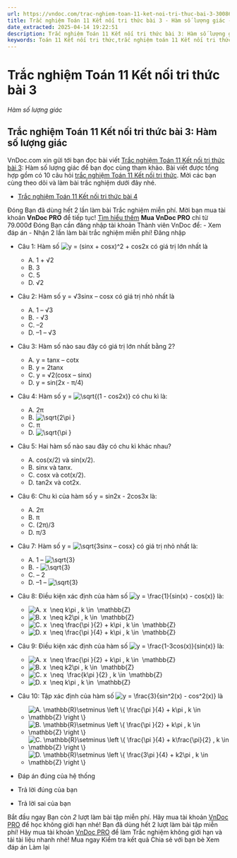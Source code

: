```yaml
---
url: https://vndoc.com/trac-nghiem-toan-11-ket-noi-tri-thuc-bai-3-300869
title: Trắc nghiệm Toán 11 Kết nối tri thức bài 3 - Hàm số lượng giác - VnDoc.com
date_extracted: 2025-04-14 19:22:51
description: Trắc nghiệm Toán 11 Kết nối tri thức bài 3: Hàm số lượng giác được VnDoc.com sưu tầm và xin gửi tới bạn đọc cùng tham khảo nhé.
keywords: Toán 11 Kết nối tri thức,trắc nghiệm toán 11 Kết nối tri thức,toán lớp 11 Kết nối tri thức,trắc nghiệm toán 11 kết nối,toán 11 kết nối,trắc nghiệm toán 11,trắc nghiệm toán 11 kết nối tri thức bài 3,Trắc nghiệm Toán 11 Kết nối tri thức bài 3 Hàm số lượng giác,bài 3 Hàm số lượng giác,Hàm số lượng giác,Toán 11 Kết nối tri thức bài 3
---
```


# Trắc nghiệm Toán 11 Kết nối tri thức bài 3
 _Hàm số lượng giác_
## Trắc nghiệm Toán 11 Kết nối tri thức bài 3: Hàm số lượng giác
VnDoc.com xin gửi tới bạn đọc bài viết [Trắc nghiệm Toán 11 Kết nối tri thức bài 3](<https://vndoc.com/trac-nghiem-toan-11-ket-noi-tri-thuc-bai-3-300869>): Hàm số lượng giác để bạn đọc cùng tham khảo. Bài viết được tổng hợp gồm có 10 câu hỏi [trắc nghiệm Toán 11 Kết nối tri thức](<https://vndoc.com/test-mon-toan-lop11>). Mời các bạn cùng theo dõi và làm bài trắc nghiệm dưới đây nhé.
  * [Trắc nghiệm Toán 11 Kết nối tri thức bài 4](<https://vndoc.com/trac-nghiem-toan-11-ket-noi-tri-thuc-bai-4-300870>)

Đóng
Bạn đã dùng hết 2 lần làm bài Trắc nghiệm miễn phí. Mời bạn mua tài khoản **VnDoc PRO** để tiếp tục\! [Tìm hiểu thêm](</pro>)
**Mua VnDoc PRO** chỉ từ 79.000đ
Đóng
Bạn cần đăng nhập tài khoản Thành viên VnDoc để:
\- Xem đáp án
\- Nhận 2 lần làm bài trắc nghiệm miễn phí\!
Đăng nhập 
  * Câu 1:
Hàm số ![y = \(sinx + cosx\)^2 + cos2x](https://tex.vdoc.vn?tex=y%20%3D%20\(sinx%20%2B%20cosx\)%5E2%20%2B%20cos2x) có giá trị lớn nhất là
    * A. 1 + √2
    * B. 3
    * C. 5
    * D. √2
  * Câu 2:
Hàm số y = √3sinx – cosx có giá trị nhỏ nhất là
    * A. 1 – √3
    * B. - √3
    * C. –2
    * D. –1 – √3
  * Câu 3:
Hàm số nào sau đây có giá trị lớn nhất bằng 2?
    * A. y = tanx – cotx
    * B. y = 2tanx
    * C. y = √2\(cosx – sinx\)
    * D. y = sin\(2x - π/4\)
  * Câu 4:
Hàm số y = ![\\sqrt{\(1 - cos2x\)}](https://tex.vdoc.vn?tex=%5Csqrt%7B\(1%20-%20cos2x\)%7D) có chu kì là:
    * A. 2π
    * B. ![\\sqrt{2\\pi }](https://tex.vdoc.vn?tex=%5Csqrt%7B2%5Cpi%20%7D)
    * C. π
    * D. ![\\sqrt{\\pi }](https://tex.vdoc.vn?tex=%5Csqrt%7B%5Cpi%20%7D)
  * Câu 5:
Hai hàm số nào sau đây có chu kì khác nhau?
    * A. cos\(x/2\) và sin\(x/2\).
    * B. sinx và tanx.
    * C. cosx và cot\(x/2\).
    * D. tan2x và cot2x.
  * Câu 6:
Chu kì của hàm số y = sin2x - 2cos3x là:
    * A. 2π
    * B. π
    * C. \(2π\)/3
    * D. π/3
  * Câu 7:
Hàm số y = ![\\sqrt{3sinx – cosx}](https://tex.vdoc.vn?tex=%5Csqrt%7B3sinx%20%E2%80%93%20cosx%7D) có giá trị nhỏ nhất là:
    * A. 1 – ![\\sqrt{3}](https://tex.vdoc.vn?tex=%5Csqrt%7B3%7D)
    * B. - ![\\sqrt{3}](https://tex.vdoc.vn?tex=%5Csqrt%7B3%7D)
    * C. – 2
    * D. –1 – ![\\sqrt{3}](https://tex.vdoc.vn?tex=%5Csqrt%7B3%7D)
  * Câu 8:
Điều kiện xác định của hàm số ![y = \\frac{1}{sin\(x\) - cos\(x\)}](https://tex.vdoc.vn?tex=y%20%3D%20%5Cfrac%7B1%7D%7Bsin\(x\)%20-%20cos\(x\)%7D) là:
    * ![A. x  \\neq k\\pi , k \\in  \\mathbb{Z}](https://tex.vdoc.vn?tex=A.%20x%C2%A0%20%5Cneq%20k%5Cpi%20%2C%20k%20%5Cin%C2%A0%20%5Cmathbb%7BZ%7D)
    * ![B. x  \\neq k2\\pi , k \\in  \\mathbb{Z}](https://tex.vdoc.vn?tex=B.%20x%C2%A0%20%5Cneq%20k2%5Cpi%20%2C%20k%20%5Cin%C2%A0%20%5Cmathbb%7BZ%7D)
    * ![C. x  \\neq \\frac{\\pi }{2} + k\\pi , k \\in  \\mathbb{Z}](https://tex.vdoc.vn?tex=C.%20x%C2%A0%20%5Cneq%20%5Cfrac%7B%5Cpi%20%7D%7B2%7D%20%2B%20k%5Cpi%20%2C%20k%20%5Cin%C2%A0%20%5Cmathbb%7BZ%7D)
    * ![D. x  \\neq \\frac{\\pi }{4} + k\\pi , k \\in  \\mathbb{Z}](https://tex.vdoc.vn?tex=D.%20x%C2%A0%20%5Cneq%20%5Cfrac%7B%5Cpi%20%7D%7B4%7D%20%2B%20k%5Cpi%20%2C%20k%20%5Cin%C2%A0%20%5Cmathbb%7BZ%7D)
  * Câu 9:
Điều kiện xác định của hàm số ![y = \\frac{1-3cos\(x\)}{sin\(x\)}](https://tex.vdoc.vn?tex=y%20%3D%20%5Cfrac%7B1-3cos\(x\)%7D%7Bsin\(x\)%7D) là:
    * ![A. x  \\neq \\frac{\\pi }{2} + k\\pi , k \\in  \\mathbb{Z}](https://tex.vdoc.vn?tex=A.%20x%C2%A0%20%5Cneq%20%5Cfrac%7B%5Cpi%20%7D%7B2%7D%20%2B%20k%5Cpi%20%2C%20k%20%5Cin%C2%A0%20%5Cmathbb%7BZ%7D)
    * ![B. x  \\neq k2\\pi , k \\in  \\mathbb{Z}](https://tex.vdoc.vn?tex=B.%20x%C2%A0%20%5Cneq%20k2%5Cpi%20%2C%20k%20%5Cin%C2%A0%20%5Cmathbb%7BZ%7D)
    * ![C. x  \\neq  \\frac{k\\pi }{2} , k \\in  \\mathbb{Z}](https://tex.vdoc.vn?tex=C.%20x%C2%A0%20%5Cneq%C2%A0%20%5Cfrac%7Bk%5Cpi%20%7D%7B2%7D%20%2C%20k%20%5Cin%C2%A0%20%5Cmathbb%7BZ%7D)
    * ![D. x  \\neq k\\pi , k \\in  \\mathbb{Z}](https://tex.vdoc.vn?tex=D.%20x%C2%A0%20%5Cneq%20k%5Cpi%20%2C%20k%20%5Cin%C2%A0%20%5Cmathbb%7BZ%7D)
  * Câu 10:
Tập xác định của hàm số ![y = \\frac{3}{sin^2\(x\) - cos^2\(x\)}](https://tex.vdoc.vn?tex=y%20%3D%20%5Cfrac%7B3%7D%7Bsin%5E2\(x\)%20-%20cos%5E2\(x\)%7D) là
    * ![A. \\mathbb{R}\\setminus \\left \\{ \\frac{\\pi }{4} + k\\pi , k \\in \\mathbb{Z} \\right \\}](https://tex.vdoc.vn?tex=A.%20%5Cmathbb%7BR%7D%5Csetminus%20%5Cleft%20%5C%7B%20%5Cfrac%7B%5Cpi%20%7D%7B4%7D%20%2B%20k%5Cpi%20%2C%20k%20%5Cin%20%5Cmathbb%7BZ%7D%20%5Cright%20%5C%7D)
    * ![B. \\mathbb{R}\\setminus \\left \\{ \\frac{\\pi }{2} + k\\pi , k \\in \\mathbb{Z} \\right \\}](https://tex.vdoc.vn?tex=B.%20%5Cmathbb%7BR%7D%5Csetminus%20%5Cleft%20%5C%7B%20%5Cfrac%7B%5Cpi%20%7D%7B2%7D%20%2B%20k%5Cpi%20%2C%20k%20%5Cin%20%5Cmathbb%7BZ%7D%20%5Cright%20%5C%7D)
    * ![C. \\mathbb{R}\\setminus \\left \\{ \\frac{\\pi }{4} + k\\frac{\\pi}{2} , k \\in \\mathbb{Z} \\right \\}](https://tex.vdoc.vn?tex=C.%20%5Cmathbb%7BR%7D%5Csetminus%20%5Cleft%20%5C%7B%20%5Cfrac%7B%5Cpi%20%7D%7B4%7D%20%2B%20k%5Cfrac%7B%5Cpi%7D%7B2%7D%20%2C%20k%20%5Cin%20%5Cmathbb%7BZ%7D%20%5Cright%20%5C%7D)
    * ![D. \\mathbb{R}\\setminus \\left \\{ \\frac{3\\pi }{4} + k2\\pi , k \\in \\mathbb{Z} \\right \\}](https://tex.vdoc.vn?tex=D.%20%5Cmathbb%7BR%7D%5Csetminus%20%5Cleft%20%5C%7B%20%5Cfrac%7B3%5Cpi%20%7D%7B4%7D%20%2B%20k2%5Cpi%20%2C%20k%20%5Cin%20%5Cmathbb%7BZ%7D%20%5Cright%20%5C%7D)

  * Đáp án đúng của hệ thống
  * Trả lời đúng của bạn
  * Trả lời sai của bạn

Bắt đầu ngay
Bạn còn _2_ lượt làm bài tập miễn phí. Hãy mua tài khoản [VnDoc PRO](</pro>) để học không giới hạn nhé\!  Bạn đã dùng hết 2 lượt làm bài tập miễn phí\! Hãy mua tài khoản [VnDoc PRO](</pro>) để làm Trắc nghiệm không giới hạn và tải tài liệu nhanh nhé\!  Mua ngay
Kiểm tra kết quả Chia sẻ với bạn bè Xem đáp án Làm lại
